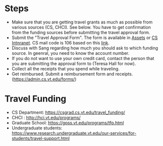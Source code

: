 # Steps
- Make sure that you are getting travel grants as much as possible from various sources (CS, CHCI). See below. You have to get confirmation from the funding sources before submitting the travel approval form. 
- Submit the "Travel Approval Form". The form is available in [Assets](https://github.com/echo-lab/assets/blob/master/Administrative/Travel%20Approval%20Form_REVISED.docx.pdf) or [CS Intnranet](https://admin.cs.vt.edu/viewfile.pl?filename=forms.html).  CS mail code is 106 based on this [link](https://mailservices.vt.edu/content/dam/mailservices_vt_edu/dept_mailcodes.pdf).
- Discuss with Sang regarding how much you should ask to which funding source. In geenral, you need to know the account number. 
- If you do not want to use your own credit card, contact the person that you are submitting the approval form to (Teresa Hall for now).
- Collect all the receipts that you spend while traveling.
- Get reimbursed. Submit a reimbursement form and receipts. (https://admin.cs.vt.edu/forms/) 



# Travel Funding
- CS Department: https://csgrad.cs.vt.edu/travel_funding/
- CHCI : http://hci.vt.edu/programs/
- Graduate School: https://gpss.vt.edu/programs/tfp.html
- Undergraduate students: https://www.research.undergraduate.vt.edu/our-services/for-students/travel-support.html



